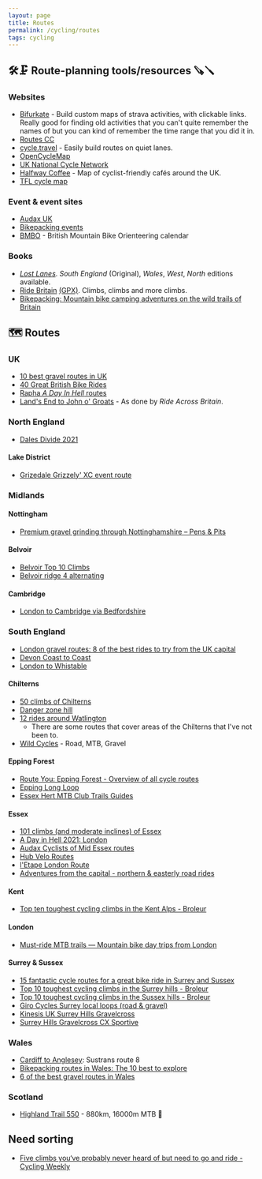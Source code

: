 ```yaml
---
layout: page
title: Routes
permalink: /cycling/routes
tags: cycling
---
```


## 🛠️🗜️ Route-planning tools/resources 🪚🪛

### Websites
* [Bifurkate](http://bifurkate.com/) - Build custom maps of strava activities, with clickable links. Really good for finding old activities that you can't quite remember the names of but you can kind of remember the time range that you did it in.
* [Routes CC](https://www.routes.cc/)
* [cycle.travel](https://cycle.travel) - Easily build routes on quiet lanes.
* [OpenCycleMap](https://www.opencyclemap.org/)
* [UK National Cycle Network](https://osmaps.ordnancesurvey.co.uk/ncn)
* [Halfway Coffee](http://halfwaycoffee.com/) - Map of cyclist-friendly cafés around the UK.
* [TFL cycle map](https://tfl.gov.uk/maps/cycle)

### Event & event sites
* [Audax UK](https://audax.uk/)
* [Bikepacking events](https://bikepacking.com/events/)
* [BMBO](https://www.bmbo.org.uk/calendar/) - British Mountain Bike Orienteering calendar

### Books
* [_Lost Lanes_](http://lostlanes.thebikeshow.net/). _South England_ (Original), _Wales_, _West_, _North_ editions available.
* [Ride Britain](https://www.goodreads.com/book/show/55964026-ride-britain) [(GPX)](https://www.100climbs.co.uk/ride-britain-gpx). Climbs, climbs and more climbs.
* [Bikepacking: Mountain bike camping adventures on the wild trails of Britain](http://www.wildthingspublishing.com/product/bikepacking-book/)

## 🗺️ Routes

### UK
* [10 best gravel routes in UK](https://www.redbull.com/gb-en/best-gravel-riding-routes-uk)
* [40 Great British Bike Rides](https://www.greatbritishbikerides.co.uk/download-gpx-files/)
* [Rapha _A Day In Hell_ routes](https://www.rapha.cc/gb/en/stories/a-day-in-heLL#EUROPE)
* [Land's End to John o' Groats](https://www.rideacrossbritain.com/route/daily-stages/) - As done by _Ride Across Britain_.

### North England
* [Dales Divide 2021](https://ridewithgps.com/routes/37838843)

#### Lake District
* [Grizedale Grizzely' XC event route](https://www.strava.com/activities/134735481#7298319124)

### Midlands

#### Nottingham
* [Premium gravel grinding through Nottinghamshire – Pens & Pits](https://www.komoot.com/collection/701)

#### Belvoir
* [Belvoir Top 10 Climbs](https://www.strava.com/activities/3307295224)
* [Belvoir ridge 4 alternating](https://www.strava.com/segments/11473082)

#### Cambridge
* [London to Cambridge via Bedfordshire](https://www.strava.com/activities/5463021090)

### South England
* [London gravel routes: 8 of the best rides to try from the UK capital](https://www.redbull.com/gb-en/best-gravel-bike-routes-london)
* [Devon Coast to Coast](https://www.sustrans.org.uk/find-a-route-on-the-national-cycle-network/devon-coast-to-coast)
* [London to Whistable](https://www.strava.com/routes/2840903354483380750)

#### Chilterns
* [50 climbs of Chilterns](https://www.westerley.cc/chiltern-climbs/)
* [Danger zone hill](https://www.komoot.com/highlight/474115)
* [12 rides around Watlington](https://www.komoot.com/guide/780424/road-cycling-routes-around-watlington)
  * There are some routes that cover areas of the Chilterns that I've not been to.
* [Wild Cycles](https://www.wildcycles.co.uk/explore-routes) - Road, MTB, Gravel

#### Epping Forest
* [Route You: Epping Forest - Overview of all cycle routes](https://www.routeyou.com/en-gb/location/bike/47412135/cycling-in-epping-forest-overview-of-all-cycle-routes)
* [Epping Long Loop](https://www.trailforks.com/route/epping-long-loop-lots-of-good-trails/)
* [Essex Hert MTB Club Trails Guides](http://www.essexhertsmtb.co.uk/mtb-trails.php)

#### Essex
* [101 climbs (and moderate inclines) of Essex](https://www.rideblackmore.com/blogs/news/101-climbs-and-moderate-inclines-of-essex)
* [A Day in Hell 2021: London](https://ridewithgps.com/routes/35431632)
* [Audax Cyclists of Mid Essex routes](https://acme.bike/)
* [Hub Velo Routes](https://www.hub-velo.co.uk/about-us/hv-routes-and-rides/)
* [l'Etape London Route](https://www.strava.com/activities/401290658/)
* [Adventures from the capital - northern & easterly road rides](https://www.komoot.com/collection/762/adventures-from-the-capital-northern-easterly-road-rides)

#### Kent
* [Top ten toughest cycling climbs in the Kent Alps - Broleur](https://www.broleur.com/top-10-climbs-in-the-kent-alps/)

#### London
* [Must-ride MTB trails — Mountain bike day trips from London](https://www.komoot.com/collection/972380/must-ride-mtb-trails-mountain-bike-day-trips-from-london)

#### Surrey & Sussex
* [15 fantastic cycle routes for a great bike ride in Surrey and Sussex](https://www.cyclingweekly.com/news/latest-news/15-fantastic-cycle-routes-great-bike-ride-surrey-sussex-327644)
* [Top 10 toughest cycling climbs in the Surrey hills - Broleur](https://www.broleur.com/top-10-toughest-climbs-in-the-surrey-pyrenees/)
* [Top 10 toughest cycling climbs in the Sussex hills - Broleur](https://www.broleur.com/top-10-toughest-road-cycling-climbs-in-the-sussex-hills/)
* [Giro Cycles Surrey local loops (road & gravel)](https://www.girocycles.com/pages/local-loops)
* [Kinesis UK Surrey Hills Gravelcross](https://ridewithgps.com/routes/28350598)
* [Surrey Hills Gravelcross CX Sportive](https://www.bikemap.net/en/r/3412449/#11.2/51.1915/-0.4395)

### Wales
* [Cardiff to Anglesey](https://www.sustrans.org.uk/find-a-route-on-the-national-cycle-network/route-8): Sustrans route 8
* [Bikepacking routes in Wales: The 10 best to explore](https://www.redbull.com/gb-en/best-bikepacking-routes-wales)
* [6 of the best gravel routes in Wales](https://www.redbull.com/gb-en/best-gravel-bike-routes-wales)

###  Scotland
* [Highland Trail 550](https://dotwatcher.cc/race/highland-trail-550-2021) - 880km, 16000m MTB 🤙

## Need sorting
* [Five climbs you‘ve probably never heard of but need to go and ride - Cycling Weekly](https://www.cyclingweekly.com/news/latest-news/five-climbs-youve-probably-never-heard-need-go-ride-352571)
